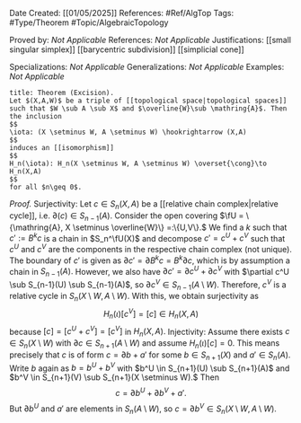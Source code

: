 <div class="topSpace"></div>

Date Created: [[01/05/2025]]
References: #Ref/AlgTop 
Tags: #Type/Theorem #Topic/AlgebraicTopology 

Proved by: <i>Not Applicable</i>
References: <i>Not Applicable</i>
Justifications: [[small singular simplex]] [[barycentric subdivision]] [[simplicial cone]]

Specializations: <i>Not Applicable</i>
Generalizations: <i>Not Applicable</i>
Examples: <i>Not Applicable</i>

``` ad-Theorem
title: Theorem (Excision).
Let $(X,A,W)$ be a triple of [[topological space|topological spaces]] such that $W \sub A \sub X$ and $\overline{W}\sub \mathring{A}$. Then the inclusion
$$
\iota: (X \setminus W, A \setminus W) \hookrightarrow (X,A)
$$
induces an [[isomorphism]]
$$
H_n(\iota): H_n(X \setminus W, A \setminus W) \overset{\cong}\to H_n(X,A)
$$
for all $n\geq 0$.
```
*Proof.*
Surjectivity: Let $c \in S_n(X,A)$ be a [[relative chain complex|relative cycle]], i.e. $\partial (c) \in S_{n-1}(A).$ Consider the open covering $\fU = \{\mathring{A}, X \setminus \overline{W}\} =:\{U,V\}.$ We find a $k$ such that $c':=B^k c$ is a chain in $S_n^\fU(X)$ and decompose $c'=c^U+c^V$ such that $c^U$ and $c^V$ are the components in the respective chain complex (not unique).
The boundary of $c'$ is given as $\partial c' = \partial B^k c = B^k \partial c,$ which is by assumption a chain in $S_{n-1}(A).$ However, we also have $\partial c' = \partial c^U + \partial c^V$ with $\partial c^U \sub S_{n-1}(U) \sub S_{n-1}(A)$, so $\partial c^V \in S_{n-1}(A \setminus W).$ Therefore, $c^V$ is a relative cycle in $S_n(X \setminus W, A \setminus W)$.  With this, we obtain surjectivity as
$$
H_n(\iota)[c^V] = [c] \in H_n(X,A)
$$
because $[c]=[c^U+c^V]=[c^V]$ in $H_n(X,A).$
Injectivity: Assume there exists $c \in S_n(X \setminus W)$ with $\partial c \in S_{n+1}(A \setminus W)$ and assume $H_n(\iota)[c]=0.$ This means precisely that $c$ is of form $c=\partial b + a'$ for some $b \in S_{n+1}(X)$ and $a' \in S_n(A).$ Write $b$ again as $b=b^U + b^V$ with $b^U \in S_{n+1}(U) \sub S_{n+1}(A)$ and $b^V \in S_{n+1}(V) \sub S_{n+1}(X \setminus W).$ Then
$$
c = \partial b^U + \partial b^V + a'.
$$
But $\partial b^U$ and $a'$ are elements in $S_n(A \setminus W)$, so $c = \partial b^V \in S_n(X \setminus W, A \setminus W).$